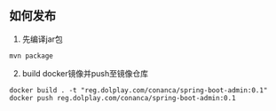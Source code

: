 ## 如何发布

1. 先编译jar包
 ```
 mvn package
 ```
2. build docker镜像并push至镜像仓库
  ```
  docker build . -t "reg.dolplay.com/conanca/spring-boot-admin:0.1"
  docker push reg.dolplay.com/conanca/spring-boot-admin:0.1
  ```